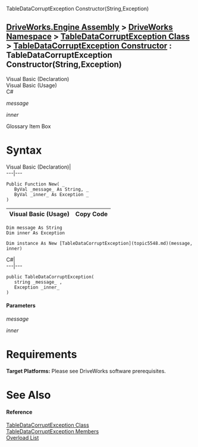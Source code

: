 TableDataCorruptException Constructor(String,Exception)   
  
[DriveWorks.Engine Assembly](topic2156.md) > [DriveWorks Namespace](topic2159.md) > [TableDataCorruptException Class](topic5548.md) > [TableDataCorruptException Constructor](topic5554.md) : TableDataCorruptException Constructor(String,Exception)  
---  
  
Visual Basic (Declaration)    
Visual Basic (Usage)    
C# 

_message_
    

_inner_
    

Glossary Item Box

# Syntax

Visual Basic (Declaration)|   
---|---  
      
    
    Public Function New( _
       ByVal _message_ As String, _
       ByVal _inner_ As Exception _
    )  
  
Visual Basic (Usage)| Copy Code  
---|---  
      
    
    Dim message As String
    Dim inner As Exception
     
    Dim instance As New [TableDataCorruptException](topic5548.md)(message, inner)  
  
C#|   
---|---  
      
    
    public TableDataCorruptException( 
       string _message_ ,
       Exception _inner_
    )  
  
#### Parameters

 _message_
    
_inner_
    

# Requirements

**Target Platforms:** Please see DriveWorks software prerequisites.

# See Also

#### Reference

[TableDataCorruptException Class](topic5548.md)   
[TableDataCorruptException Members](topic5549.md)   
[Overload List](topic5554.md)


